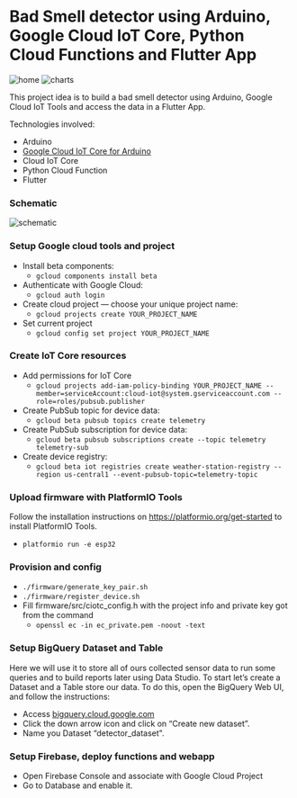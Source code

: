 # Bad Smell detector using Arduino, Google Cloud IoT Core, Python Cloud Functions and Flutter App

![home](https://raw.githubusercontent.com/alvarowolfx/bad-smell-detector-gcloud-iot-flutter/master/schematic/home.jpg)
![charts](https://raw.githubusercontent.com/alvarowolfx/bad-smell-detector-gcloud-iot-flutter/master/schematic/charts.jpeg)

This project idea is to build a bad smell detector using Arduino, Google Cloud IoT Tools and access the data in a Flutter App. 

Technologies involved: 
* Arduino
* [Google Cloud IoT Core for Arduino](https://github.com/GoogleCloudPlatform/google-cloud-iot-arduino)
* Cloud IoT Core
* Python Cloud Function 
* Flutter

### Schematic

![schematic](https://raw.githubusercontent.com/alvarowolfx/bad-smell-detector-gcloud-iot-flutter/master/schematic/Schematic.png)

### Setup Google cloud tools and project

* Install beta components:
    * `gcloud components install beta`
* Authenticate with Google Cloud:
    * `gcloud auth login`
* Create cloud project — choose your unique project name:
    * `gcloud projects create YOUR_PROJECT_NAME`
* Set current project
    * `gcloud config set project YOUR_PROJECT_NAME`

### Create IoT Core resources

* Add permissions for IoT Core
    * `gcloud projects add-iam-policy-binding YOUR_PROJECT_NAME --member=serviceAccount:cloud-iot@system.gserviceaccount.com --role=roles/pubsub.publisher`
* Create PubSub topic for device data:
    * `gcloud beta pubsub topics create telemetry`
* Create PubSub subscription for device data:
    * `gcloud beta pubsub subscriptions create --topic telemetry telemetry-sub`
* Create device registry:
    * `gcloud beta iot registries create weather-station-registry --region us-central1 --event-pubsub-topic=telemetry-topic`

### Upload firmware with PlatformIO Tools

Follow the installation instructions on https://platformio.org/get-started to install PlatformIO Tools.

* `platformio run -e esp32`

### Provision and config

* `./firmware/generate_key_pair.sh`
* `./firmware/register_device.sh`
* Fill firmware/src/ciotc_config.h with the project info and private key got from the command
    * `openssl ec -in ec_private.pem -noout -text`

### Setup BigQuery Dataset and Table

Here we will use it to store all of ours collected sensor data to run some queries and to build reports later using Data Studio. To start let’s create a Dataset and a Table store our data. To do this, open the BigQuery Web UI, and follow the instructions:

* Access [bigquery.cloud.google.com](https://bigquery.cloud.google.com)
* Click the down arrow icon and click on “Create new dataset”.
* Name you Dataset “detector_dataset".

### Setup Firebase, deploy functions and webapp

* Open Firebase Console and associate with Google Cloud Project
* Go to Database and enable it.